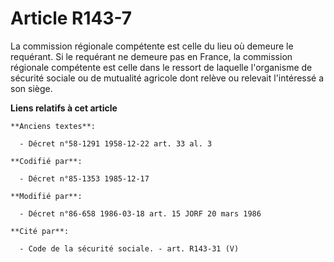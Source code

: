 # Article R143-7

La commission régionale compétente est celle du lieu où demeure le requérant. Si le requérant ne demeure pas en France, la
commission régionale compétente est celle dans le ressort de laquelle l'organisme de sécurité sociale ou de mutualité
agricole dont relève ou relevait l'intéressé a son siège.

**Liens relatifs à cet article**

	**Anciens textes**:

	  - Décret n°58-1291 1958-12-22 art. 33 al. 3

	**Codifié par**:

	  - Décret n°85-1353 1985-12-17

	**Modifié par**:

	  - Décret n°86-658 1986-03-18 art. 15 JORF 20 mars 1986

	**Cité par**:

	  - Code de la sécurité sociale. - art. R143-31 (V)
